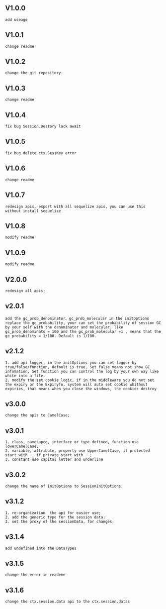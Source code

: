 ## V1.0.0
    add useage
## V1.0.1 
    change readme 
## V1.0.2 
    change the git repository.
## V1.0.3 
    change readme 
## V1.0.4 
    fix bug Session.Destory lack await
## V1.0.5 
    fix bug delete ctx.SessKey error 
## V1.0.6 
    change readme 
## V1.0.7 
    redesign apis, export with all sequelize apis, you can use this without install sequelize
## V1.0.8
    modify readme
## V1.0.9
    modify readme
## V2.0.0
    redesign all apis;
## v2.0.1
    add the gc_prob_denominator、gc_prob_molecular in the initOptions replace the gc_probability, your can set the probability of session GC by your self with the denominator and molecular. like gc_prob_denominato = 100 and the gc_prob_molecular =1 , means that the gc_probability = 1/100. Default is 1/100. 
## v2.1.2
    1. add api logger, in the initOptions you can set logger by true/false/function, default is true. Set false means not show GC infomation, Set function you can control the log by your own way like white into a file.
    2. modify the set cookie logic, if in the middleware you do not set the expiry or the ExpiryTo, system will auto set cookie whithout expiries, that means when you close the windows, the cookies destroy   
## v3.0.0
    change the apis to CamelCase;
## v3.0.1
    1. class, namesapce, interface or type defined, function use lowerCamelCase;
    2. variable, attribute, property use UpperCamelCase, if protected start with _, if private start with __;
    3. constant use capital letter and underline 
## v3.0.2
    change the name of InitOptions to SessionInitOptions;
## v3.1.2
    1. re-organization  the api for easier use;
    2. add the generic type for the session data;
    3. set the proxy of the sessionData, for changes; 
## v3.1.4 
    add undefined into the DataTypes
## v3.1.5
    change the error in reademe
## v3.1.6
    change the ctx.session.data api to the ctx.session.datas
